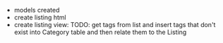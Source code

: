  - models created
 - create listing html
 - create listing view: TODO: get tags from list and insert tags that don't exist into Category table and then relate them to the Listing